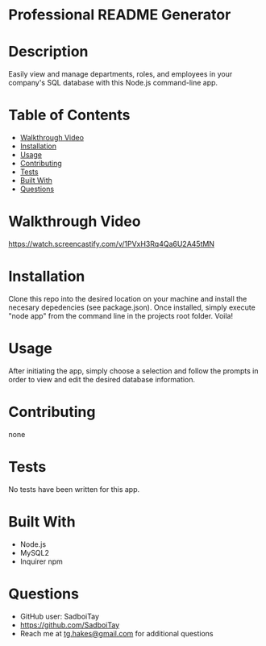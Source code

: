 # Professional README Generator 
  

  # Description
  Easily view and manage departments, roles, and employees in your company's SQL database with this Node.js command-line app.

  # Table of Contents
  * [Walkthrough Video](#walkthrough-video)
  * [Installation](#installation)
  * [Usage](#usage)
  * [Contributing](#contributing)
  * [Tests](#tests)
  * [Built With](#built-with)
  * [Questions](#questions)

  # Walkthrough Video
  https://watch.screencastify.com/v/1PVxH3Rq4Qa6U2A45tMN

  # Installation
  Clone this repo into the desired location on your machine and install the necesary depedencies (see package.json). Once installed, simply execute "node app" from the command line in the projects root folder. Voila!

  # Usage
  After initiating the app, simply choose a selection and follow the prompts in order to view and edit the desired database information.

  # Contributing
  none

  # Tests
  No tests have been written for this app.
  
  # Built With
  * Node.js
  * MySQL2
  * Inquirer npm

  # Questions

  * GitHub user: SadboiTay
  * https://github.com/SadboiTay
  * Reach me at tg.hakes@gmail.com for additional questions
  
